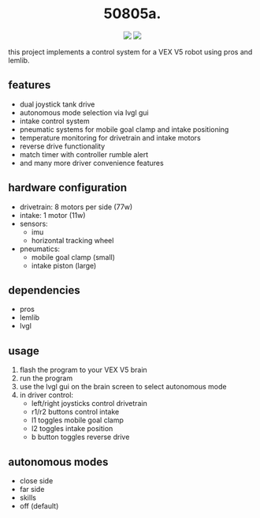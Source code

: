 <h1 align="center">50805a.</h1>

<p align="center">
    <a href="https://github.com/uz-g/saf50805a/pulse"><img src="https://img.shields.io/github/last-commit/uz-g/saf50805a?style=for-the-badge&logo=github&color=7dc4e4&logoColor=D9E0EE&labelColor=302D41"></a>
    <a href="https://github.com/uz-g/saf50805a/stargazers"><img src="https://img.shields.io/github/stars/uz-g/saf50805a?style=for-the-badge&logo=apachespark&color=eed49f&logoColor=D9E0EE&labelColor=302D41"></a>
</p>
this project implements a control system for a VEX V5 robot using pros and lemlib.

## features

- dual joystick tank drive
- autonomous mode selection via lvgl gui
- intake control system
- pneumatic systems for mobile goal clamp and intake positioning
- temperature monitoring for drivetrain and intake motors
- reverse drive functionality
- match timer with controller rumble alert
- and many more driver convenience features

## hardware configuration

- drivetrain: 8 motors per side (77w)
- intake: 1 motor (11w)
- sensors:
  - imu
  - horizontal tracking wheel
- pneumatics:
  - mobile goal clamp (small)
  - intake piston (large)

## dependencies

- pros
- lemlib
- lvgl

## usage

1. flash the program to your VEX V5 brain
2. run the program
2. use the lvgl gui on the brain screen to select autonomous mode
3. in driver control:
   - left/right joysticks control drivetrain
   - r1/r2 buttons control intake
   - l1 toggles mobile goal clamp
   - l2 toggles intake position
   - b button toggles reverse drive

## autonomous modes

- close side
- far side
- skills
- off (default)

